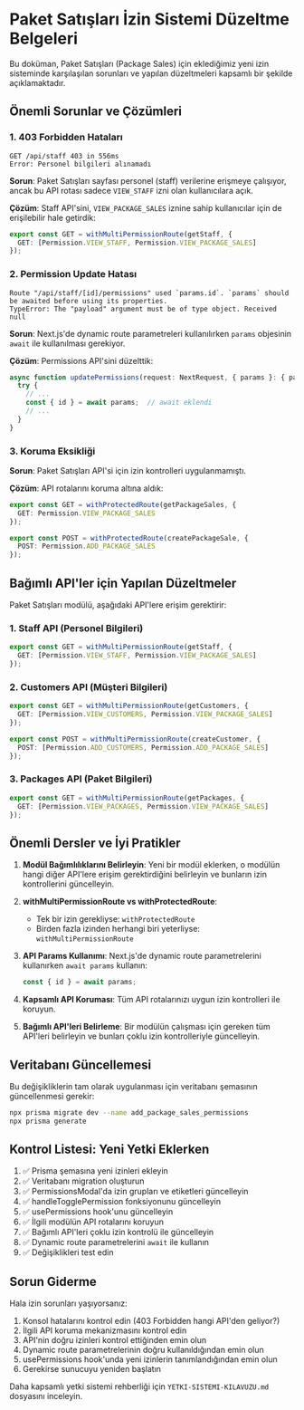 # Paket Satışları İzin Sistemi Düzeltme Belgeleri

Bu doküman, Paket Satışları (Package Sales) için eklediğimiz yeni izin sisteminde karşılaşılan sorunları ve yapılan düzeltmeleri kapsamlı bir şekilde açıklamaktadır.

## Önemli Sorunlar ve Çözümleri

### 1. 403 Forbidden Hataları

```
GET /api/staff 403 in 556ms
Error: Personel bilgileri alınamadı
```

**Sorun**: Paket Satışları sayfası personel (staff) verilerine erişmeye çalışıyor, ancak bu API rotası sadece `VIEW_STAFF` izni olan kullanıcılara açık.

**Çözüm**: Staff API'sini, `VIEW_PACKAGE_SALES` iznine sahip kullanıcılar için de erişilebilir hale getirdik:

```typescript
export const GET = withMultiPermissionRoute(getStaff, {
  GET: [Permission.VIEW_STAFF, Permission.VIEW_PACKAGE_SALES]
});
```

### 2. Permission Update Hatası

```
Route "/api/staff/[id]/permissions" used `params.id`. `params` should be awaited before using its properties.
TypeError: The "payload" argument must be of type object. Received null
```

**Sorun**: Next.js'de dynamic route parametreleri kullanılırken `params` objesinin `await` ile kullanılması gerekiyor.

**Çözüm**: Permissions API'sini düzelttik:

```typescript
async function updatePermissions(request: NextRequest, { params }: { params: { id: string } }) {
  try {
    // ...
    const { id } = await params;  // await eklendi
    // ...
  }
}
```

### 3. Koruma Eksikliği

**Sorun**: Paket Satışları API'si için izin kontrolleri uygulanmamıştı.

**Çözüm**: API rotalarını koruma altına aldık:

```typescript
export const GET = withProtectedRoute(getPackageSales, {
  GET: Permission.VIEW_PACKAGE_SALES
});

export const POST = withProtectedRoute(createPackageSale, {
  POST: Permission.ADD_PACKAGE_SALES
});
```

## Bağımlı API'ler için Yapılan Düzeltmeler

Paket Satışları modülü, aşağıdaki API'lere erişim gerektirir:

### 1. Staff API (Personel Bilgileri)

```typescript
export const GET = withMultiPermissionRoute(getStaff, {
  GET: [Permission.VIEW_STAFF, Permission.VIEW_PACKAGE_SALES]
});
```

### 2. Customers API (Müşteri Bilgileri)

```typescript
export const GET = withMultiPermissionRoute(getCustomers, {
  GET: [Permission.VIEW_CUSTOMERS, Permission.VIEW_PACKAGE_SALES]
});

export const POST = withMultiPermissionRoute(createCustomer, {
  POST: [Permission.ADD_CUSTOMERS, Permission.ADD_PACKAGE_SALES]
});
```

### 3. Packages API (Paket Bilgileri)

```typescript
export const GET = withMultiPermissionRoute(getPackages, {
  GET: [Permission.VIEW_PACKAGES, Permission.VIEW_PACKAGE_SALES]
});
```

## Önemli Dersler ve İyi Pratikler

1. **Modül Bağımlılıklarını Belirleyin**: Yeni bir modül eklerken, o modülün hangi diğer API'lere erişim gerektirdiğini belirleyin ve bunların izin kontrollerini güncelleyin.

2. **withMultiPermissionRoute vs withProtectedRoute**: 
   - Tek bir izin gerekliyse: `withProtectedRoute`
   - Birden fazla izinden herhangi biri yeterliyse: `withMultiPermissionRoute`

3. **API Params Kullanımı**: Next.js'de dynamic route parametrelerini kullanırken `await params` kullanın:
   ```typescript
   const { id } = await params;
   ```

4. **Kapsamlı API Koruması**: Tüm API rotalarınızı uygun izin kontrolleri ile koruyun.

5. **Bağımlı API'leri Belirleme**: Bir modülün çalışması için gereken tüm API'leri belirleyin ve bunları çoklu izin kontrolleriyle güncelleyin.

## Veritabanı Güncellemesi

Bu değişikliklerin tam olarak uygulanması için veritabanı şemasının güncellenmesi gerekir:

```bash
npx prisma migrate dev --name add_package_sales_permissions
npx prisma generate
```

## Kontrol Listesi: Yeni Yetki Eklerken

1. ✅ Prisma şemasına yeni izinleri ekleyin
2. ✅ Veritabanı migration oluşturun
3. ✅ PermissionsModal'da izin grupları ve etiketleri güncelleyin
4. ✅ handleTogglePermission fonksiyonunu güncelleyin
5. ✅ usePermissions hook'unu güncelleyin
6. ✅ İlgili modülün API rotalarını koruyun
7. ✅ Bağımlı API'leri çoklu izin kontrolü ile güncelleyin
8. ✅ Dynamic route parametrelerini `await` ile kullanın
9. ✅ Değişiklikleri test edin

## Sorun Giderme

Hala izin sorunları yaşıyorsanız:

1. Konsol hatalarını kontrol edin (403 Forbidden hangi API'den geliyor?)
2. İlgili API koruma mekanizmasını kontrol edin
3. API'nin doğru izinleri kontrol ettiğinden emin olun
4. Dynamic route parametrelerinin doğru kullanıldığından emin olun
5. usePermissions hook'unda yeni izinlerin tanımlandığından emin olun
6. Gerekirse sunucuyu yeniden başlatın

Daha kapsamlı yetki sistemi rehberliği için `YETKI-SISTEMI-KILAVUZU.md` dosyasını inceleyin.
